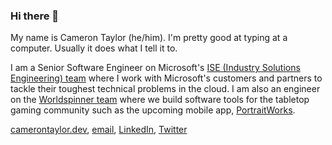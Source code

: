### Hi there 👋

My name is Cameron Taylor (he/him). I'm pretty good at typing at a computer. Usually it does what I tell it to.

I am a Senior Software Engineer on Microsoft's [ISE (Industry Solutions Engineering) team](https://www.microsoft.com/en-us/industrysolutions) where I work with Microsoft's customers and partners to tackle their toughest technical problems in the cloud.
I am also an engineer on the [Worldspinner team](https://ui2.worldspinner.com/) where we build software tools for the tabletop gaming community such as the upcoming mobile app, [PortraitWorks](https://www.portrait.works/).

[camerontaylor.dev](https://camerontaylor.dev), [email](mailto:axis7818@gmail.com), [LinkedIn](https://www.linkedin.com/in/cameron-taylor-a27078127), [Twitter](https://twitter.com/axis7818)
